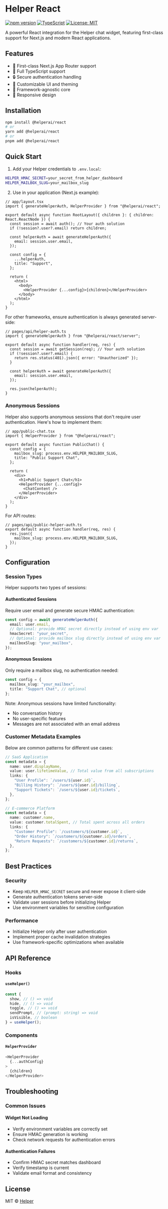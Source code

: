 # Helper React

[![npm version](https://badge.fury.io/js/helper-react.svg)](https://badge.fury.io/js/@helperai/react)
[![TypeScript](https://img.shields.io/badge/TypeScript-Ready-blue.svg)](https://www.typescriptlang.org/)
[![License: MIT](https://img.shields.io/badge/License-MIT-yellow.svg)](https://opensource.org/licenses/MIT)

A powerful React integration for the Helper chat widget, featuring first-class support for Next.js and modern React applications.

## Features

- 🚀 First-class Next.js App Router support
- 💪 Full TypeScript support
- 🔒 Secure authentication handling
- 🎨 Customizable UI and theming
- 🔌 Framework-agnostic core
- 📱 Responsive design

## Installation

```bash
npm install @helperai/react
# or
yarn add @helperai/react
# or
pnpm add @helperai/react
```

## Quick Start

1. Add your Helper credentials to `.env.local`:

```bash
HELPER_HMAC_SECRET=your_secret_from_helper_dashboard
HELPER_MAILBOX_SLUG=your_mailbox_slug
```

2. Use in your application (Next.js example):

```tsx
// app/layout.tsx
import { generateHelperAuth, HelperProvider } from "@helperai/react";

export default async function RootLayout({ children }: { children: React.ReactNode }) {
  const session = await auth(); // Your auth solution
  if (!session?.user?.email) return children;

  const helperAuth = await generateHelperAuth({
    email: session.user.email,
  });

  const config = {
    ...helperAuth,
    title: "Support",
  };

  return (
    <html>
      <body>
        <HelperProvider {...config}>{children}</HelperProvider>
      </body>
    </html>
  );
}
```

For other frameworks, ensure authentication is always generated server-side:

```tsx
// pages/api/helper-auth.ts
import { generateHelperAuth } from "@helperai/react/server";

export default async function handler(req, res) {
  const session = await getSession(req); // Your auth solution
  if (!session?.user?.email) {
    return res.status(401).json({ error: "Unauthorized" });
  }

  const helperAuth = await generateHelperAuth({
    email: session.user.email,
  });

  res.json(helperAuth);
}
```

### Anonymous Sessions

Helper also supports anonymous sessions that don't require user authentication. Here's how to implement them:

```tsx
// app/public-chat.tsx
import { HelperProvider } from "@helperai/react";

export default async function PublicChat() {
  const config = {
    mailbox_slug: process.env.HELPER_MAILBOX_SLUG,
    title: "Public Support Chat",
  };

  return (
    <div>
      <h1>Public Support Chat</h1>
      <HelperProvider {...config}>
        <ChatContent />
      </HelperProvider>
    </div>
  );
}
```

For API routes:

```tsx
// pages/api/public-helper-auth.ts
export default async function handler(req, res) {
  res.json({
    mailbox_slug: process.env.HELPER_MAILBOX_SLUG,
  });
}
```

## Configuration

### Session Types

Helper supports two types of sessions:

#### Authenticated Sessions

Require user email and generate secure HMAC authentication:

```typescript
const config = await generateHelperAuth({
  email: user.email,
  // Optional: provide HMAC secret directly instead of using env var
  hmacSecret: "your_secret",
  // Optional: provide mailbox slug directly instead of using env var
  mailboxSlug: "your_mailbox",
});
```

#### Anonymous Sessions

Only require a mailbox slug, no authentication needed:

```typescript
const config = {
  mailbox_slug: "your_mailbox",
  title: "Support Chat", // optional
};
```

Note: Anonymous sessions have limited functionality:

- No conversation history
- No user-specific features
- Messages are not associated with an email address

### Customer Metadata Examples

Below are common patterns for different use cases:

```typescript
// SaaS Application
const metadata = {
  name: user.displayName,
  value: user.lifetimeValue, // Total value from all subscriptions
  links: {
    "User Profile": `/users/${user.id}`,
    "Billing History": `/users/${user.id}/billing`,
    "Support Tickets": `/users/${user.id}/tickets`,
  },
};

// E-commerce Platform
const metadata = {
  name: customer.name,
  value: customer.totalSpent, // Total spent across all orders
  links: {
    "Customer Profile": `/customers/${customer.id}`,
    "Order History": `/customers/${customer.id}/orders`,
    "Return Requests": `/customers/${customer.id}/returns`,
  },
};
```

## Best Practices

### Security

- Keep `HELPER_HMAC_SECRET` secure and never expose it client-side
- Generate authentication tokens server-side
- Validate user sessions before initializing Helper
- Use environment variables for sensitive configuration

### Performance

- Initialize Helper only after user authentication
- Implement proper cache invalidation strategies
- Use framework-specific optimizations when available

## API Reference

### Hooks

#### `useHelper()`

```typescript
const {
  show, // () => void
  hide, // () => void
  toggle, // () => void
  sendPrompt, // (prompt: string) => void
  isVisible, // boolean
} = useHelper();
```

### Components

#### `HelperProvider`

```typescript
<HelperProvider
  {...authConfig}
>
  {children}
</HelperProvider>
```

## Troubleshooting

### Common Issues

#### Widget Not Loading

- Verify environment variables are correctly set
- Ensure HMAC generation is working
- Check network requests for authentication errors

#### Authentication Failures

- Confirm HMAC secret matches dashboard
- Verify timestamp is current
- Validate email format and consistency

## License

MIT © [Helper](https://helper.ai)
